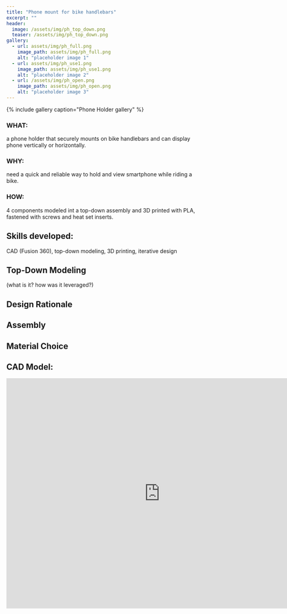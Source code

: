 ```yaml
---
title: "Phone mount for bike handlebars"
excerpt: ""
header:
  image: /assets/img/ph_top_down.png
  teaser: /assets/img/ph_top_down.png
gallery:
  - url: assets/img/ph_full.png
    image_path: assets/img/ph_full.png
    alt: "placeholder image 1"
  - url: assets/img/ph_use1.png
    image_path: assets/img/ph_use1.png
    alt: "placeholder image 2"
  - url: /assets/img/ph_open.png
    image_path: assets/img/ph_open.png
    alt: "placeholder image 3"
---
```


{% include gallery caption="Phone Holder gallery" %}

### WHAT:  
a phone holder that securely mounts on bike handlebars and can display phone vertically or horizontally.
### WHY:  
need a quick and reliable way to hold and view smartphone while riding a bike.
### HOW:  
4 components modeled int a top-down assembly and 3D printed with PLA, fastened with screws and heat set inserts.

## Skills developed:  
CAD (Fusion 360), top-down modeling, 3D printing, iterative design

## Top-Down Modeling
  (what is it? how was it leveraged?)
## Design Rationale
## Assembly
## Material Choice

## CAD Model:
<iframe src="https://vanderbilt643.autodesk360.com/shares/public/SH512d4QTec90decfa6ed4dc39744e3932e8?mode=embed" width="800" height="600" allowfullscreen="true" webkitallowfullscreen="true" mozallowfullscreen="true"  frameborder="0"></iframe>

